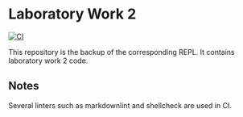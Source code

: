 # Laboratory Work 2

[![CI](https://github.com/alvinseville7cf/CSharp---Exercise---Other---Laboratory-Work-2/actions/workflows/ci.yml/badge.svg)](https://github.com/alvinseville7cf/CSharp---Exercise---Other---Laboratory-Work-2/actions/workflows/ci.yml)

This repository is the backup of the corresponding REPL. It contains laboratory work 2 code.

## Notes

Several linters such as markdownlint and shellcheck are used in CI.

